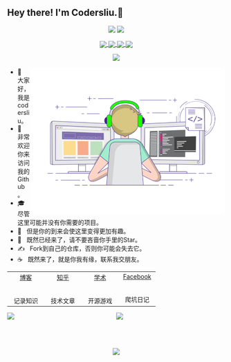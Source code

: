<!--
**codersliu** is a ✨ _special_ ✨ repository because its `README.md` (this file) appears on your GitHub profile.

Here are some ideas to get you started:

- 🔭 I’m currently working on ...
- 🌱 I’m currently learning ...
- 👯 I’m looking to collaborate on ...
- 🤔 I’m looking for help with ...
- 💬 Ask me about ...
- 📫 How to reach me: ...
- 😄 Pronouns: ...
- ⚡ Fun fact: ...
  -->

<h2> Hey there! I'm Codersliu.👋</h2>

<p align = "center">
  <img src = "https://github-readme-stats.vercel.app/api?username=wangscaler&count_private=true&show_icons=true&theme=tokyonight&line_height=27">
  <img src = "https://github-readme-stats.vercel.app/api/top-langs/?username=codersliu&theme=tokyonight">
</p>

<p align = "center">
<a href="https://github.com/codersliu/codersliu.github.io">
  <img align="center" src="https://github-readme-stats.vercel.app/api/pin/?username=codersliu&repo=codersliu.github.io&theme=tokyonight" />
</a>
<a href="https://github.com/codersliu/springboot05-mybatis">
  <img align="center" src="https://github-readme-stats.vercel.app/api/pin/?username=codersliu&repo=springboot05-mybatis&theme=tokyonight" />
</a>
<a href="https://github.com/codersliu/springboot03-manasys">
  <img align="center" src="https://github-readme-stats.vercel.app/api/pin/?username=codersliu&repo=springboot03-manasys&theme=tokyonight" />
</a>
<a href="https://github.com/codersliu/springboot04-jdbcLearning">
  <img align="center" src="https://github-readme-stats.vercel.app/api/pin/?username=codersliu&repo=springboot04-jdbcLearning&theme=tokyonight" />
</a>
</p>
<p align = "center">
 <img src="https://activity-graph.herokuapp.com/graph?username=codersliu&theme=redical">
</p>

<img align="right" alt="GIF" src="https://raw.githubusercontent.com/devSouvik/devSouvik/master/gif3.gif" width="450"/>

- 🔭 &nbsp; 大家好，我是codersliu。
- 🤔 &nbsp; 非常欢迎你来访问我的Github。
- 🎓 &nbsp; 尽管这里可能并没有你需要的项目。
- 💼 &nbsp; 但是你的到来会使这里变得更加有趣。
- 🌱 &nbsp; 既然已经来了，请不要吝啬你手里的Star。
- ✍️ &nbsp; Fork到自己的仓库，否则你可能会失去它。
- ☕ &nbsp; 既然来了，就是你我有缘，联系我交朋友。 

<table>
  <tbody>
    <tr valign="top">
      <td width="23%" align="center">
       <a href="https://shunliu.xyz">博客</a>
       <br><br><br>
       记录知识
      </td>
      <td width="23%" align="center">
       <a href="https://www.zhihu.com/people/carraysliu">知乎</a>
       <br><br><br>
       技术文章
     </td>
     <td width="23%" align="center">
       <a href="https://scholar.google.com/citations?user=7DX13loAAAAJ&hl=en">学术</a>
      <br><br><br>
       开源游戏
     </td>
      <td width="23%" align="center">
       <a href="https://www.facebook.com/profile.php?id=100047943871708">Facebook</a>
       <br><br><br>
       爬坑日记
     </td>
    </tr>
  </tbody>
</table>

<p align = "center">
  <img align = "left" src = "https://github-readme-streak-stats.herokuapp.com/?user=codersliu&theme=tokyonight" width="45%">
  <img align = "right" src = "https://github-profile-trophy.vercel.app/?username=codersliu&theme=tokyonight" width="50%" >
</p>

<br><br><br><br>

<p align = "center" >
  <img src = "https://komarev.com/ghpvc/?username=codersliu" >
</p>

